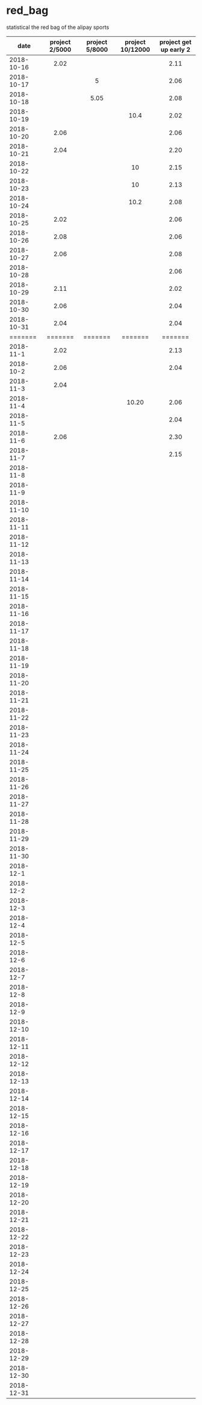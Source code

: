 # red_bag
statistical the red bag of the alipay sports



| date              | project 2/5000 |  project 5/8000  | project 10/12000   |  project get up early 2 |
| --------          | :-----:       | :----:          | :----:            |      :----:     |
| 2018-10-16        |  2.02       |                |                   |      2.11       |
| 2018-10-17        |            |  5               |                   |      2.06       |
| 2018-10-18        |            |  5.05            |                   |      2.08       |
| 2018-10-19        |            |                 |     10.4           |      2.02       |
| 2018-10-20        |   2.06      |                 |                   |      2.06       |
| 2018-10-21        |   2.04      |                 |                   |      2.20       |
| 2018-10-22        |             |                  |      10          |      2.15       |
| 2018-10-23        |             |                  |      10          |      2.13       |
| 2018-10-24        |             |                  |      10.2        |     2.08        |
| 2018-10-25        |      2.02   |                  |                  |     2.06        |
| 2018-10-26        |     2.08    |                  |                  |     2.06        |
| 2018-10-27        |       2.06  |                  |                  |     2.08        |
| 2018-10-28        |             |                  |                  |     2.06        |
| 2018-10-29        |     2.11    |                  |                  |    2.02         |
| 2018-10-30        |     2.06        |                  |                  |    2.04         |
| 2018-10-31        |     2.04        |                  |                  |    2.04         |
| =======           |  =======    |  =======         |    =======       |=======          |
| 2018-11-1        |      2.02       |                  |                    |    2.13        |
| 2018-10-2        |     2.06        |                  |                    |    2.04        |
| 2018-11-3        |      2.04       |                  |                    |                |
| 2018-11-4        |              |                   |         10.20           |    2.06        |
| 2018-11-5        |             |                  |                    |    2.04        |
| 2018-11-6        |      2.06       |                  |                    |    2.30        |
| 2018-11-7        |             |                  |                    |     2.15           |
| 2018-11-8        |             |                  |                    |                |
| 2018-11-9        |             |                  |                    |                |
| 2018-11-10        |             |                  |                    |                |
| 2018-11-11        |             |                  |                    |                |
| 2018-11-12        |             |                  |                    |                |
| 2018-11-13        |             |                  |                    |                |
| 2018-11-14        |             |                  |                    |                |
| 2018-11-15        |             |                  |                    |                |
| 2018-11-16        |             |                  |                    |                |
| 2018-11-17        |             |                  |                    |                |
| 2018-11-18        |             |                  |                    |                |
| 2018-11-19        |             |                  |                    |                |
| 2018-11-20        |             |                  |                    |                |
| 2018-11-21        |             |                  |                    |                |
| 2018-11-22        |             |                  |                    |                |
| 2018-11-23        |             |                  |                    |                |
| 2018-11-24        |             |                  |                    |                |
| 2018-11-25        |             |                  |                    |                |
| 2018-11-26        |             |                  |                    |                |
| 2018-11-27        |             |                  |                    |                |
| 2018-11-28        |             |                  |                    |                |
| 2018-11-29        |             |                  |                    |                |
| 2018-11-30        |             |                  |                    |                |
| 2018-12-1        |             |                  |                    |                |
| 2018-12-2        |             |                  |                    |                |
| 2018-12-3        |             |                  |                    |                |
| 2018-12-4       |             |                  |                    |                |
| 2018-12-5        |             |                  |                    |                |
| 2018-12-6       |             |                  |                    |                |
| 2018-12-7      |             |                  |                    |                |
| 2018-12-8       |             |                  |                    |                |
| 2018-12-9        |             |                  |                    |                |
| 2018-12-10        |             |                  |                    |                |
| 2018-12-11        |             |                  |                    |                |
| 2018-12-12        |             |                  |                    |                |
| 2018-12-13        |             |                  |                    |                |
| 2018-12-14        |             |                  |                    |                |
| 2018-12-15        |             |                  |                    |                |
| 2018-12-16        |             |                  |                    |                |
| 2018-12-17        |             |                  |                    |                |
| 2018-12-18        |             |                  |                    |                |
| 2018-12-19        |             |                  |                    |                |
| 2018-12-20        |             |                  |                    |                |
| 2018-12-21        |             |                  |                    |                |
| 2018-12-22        |             |                  |                    |                |
| 2018-12-23        |             |                  |                    |                |
| 2018-12-24        |             |                  |                    |                |
| 2018-12-25        |             |                  |                    |                |
| 2018-12-26        |             |                  |                    |                |
| 2018-12-27        |             |                  |                    |                |
| 2018-12-28        |             |                  |                    |                |
| 2018-12-29        |             |                  |                    |                |
| 2018-12-30        |             |                  |                    |                |
| 2018-12-31        |             |                  |                    |                |
